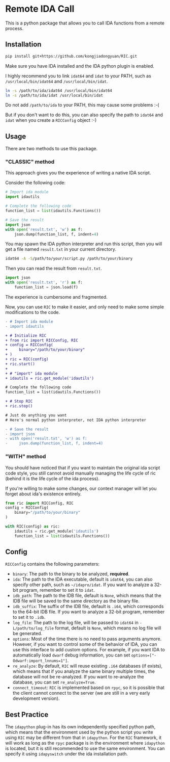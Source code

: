 # Remote IDA Call

This is a python package that allows you to call IDA functions from a remote process.

## Installation

```bash
pip install git+https://github.com/kongjiadongyuan/RIC.git
```

Make sure you have IDA installed and the IDA python plugin is enabled.

I highly recommend you to link `idat64` and `idat` to your PATH, such as `/usr/local/bin/idat64` and `/usr/local/bin/idat`.

```bash
ln -s /path/to/ida/idat64 /usr/local/bin/idat64
ln -s /path/to/ida/idat /usr/local/bin/idat
```

Do not add `/path/to/ida` to your PATH, this may cause some problems :-(

But if you don't want to do this, you can also specify the path to `idat64` and `idat` when you create a `RICConfig` object :-)

## Usage

There are two methods to use this package.

### "CLASSIC" method

This approach gives you the experience of writing a native IDA script.

Consider the following code:

```python
# Import ida module
import idautils

# Complete the following code
function_list = list(idautils.Functions())

# Save the result
import json
with open('result.txt', 'w') as f:
    json.dump(function_list, f, indent=4)
```

You may spawn the IDA python interpreter and run this script, then you will get a file named `result.txt` in your current directory.

```bash
idat64 -A -S/path/to/your/script.py /path/to/your/binary
```

Then you can read the result from `result.txt`.

```python
import json
with open('result.txt', 'r') as f:
    function_list = json.load(f)
```

The experience is cumbersome and fragmented.

Now, you can use `RIC` to make it easier, and only need to make some simple modifications to the code.

```diff
- # Import ida module
- import idautils

+ # Initialize RIC
+ from ric import RICConfig, RIC
+ config = RICConfig(
+     binary="/path/to/your/binary"
+ )
+ ric = RIC(config)
+ ric.start()
+ 
+ # "import" ida module
+ idautils = ric.get_module('idautils')

# Complete the following code
function_list = list(idautils.Functions())

+ # Stop RIC
+ ric.stop()

# Just do anything you want
# Here's normal python interpreter, not IDA python interpreter

- # Save the result
- import json
- with open('result.txt', 'w') as f:
-     json.dump(function_list, f, indent=4)
```

### "WITH" method

You should have noticed that if you want to maintain the original ida script code style, you still cannot avoid manually managing the life cycle of ric (behind it is the life cycle of the ida process). 

If you're willing to make some changes, our context manager will let you forget about ida's existence entirely.

```python
from ric import RICConfig, RIC
config = RICConfig(
    binary="/path/to/your/binary"
)

with RIC(config) as ric:
    idautils = ric.get_module('idautils')
    function_list = list(idautils.Functions())
```

## Config

`RICConfig` contains the following parameters:
- `binary`: The path to the binary to be analyzed, **required**.
- `ida`: The path to the IDA executable, default is `idat64`, you can also specify other path, such as `~/idapro/idat`. If you want to analyze a 32-bit program, remember to set it to `idat`.
- `idb_path`: The path to the IDB file, default is `None`, which means that the IDB file will be saved to the same directory as the binary file.
- `idb_suffix`: The suffix of the IDB file, default is `.i64`, which corresponds to the 64-bit IDB file. If you want to analyze a 32-bit program, remember to set it to `.idb`.
- `log_file`: The path to the log file, will be passed to `idat64` in `-L/path/to/log_file` format, default is `None`, which means no log file will be generated.
- `options`: Most of the time there is no need to pass arguments anymore. However, if you want to control some of the behavior of IDA, you can use this interface to add custom options. For example, if you want IDA to automatically load `dwarf` debug information, you can set `options=["-Odwarf:import_lnnums=1"]`.
- `re_analyze`: By default, `RIC` will reuse existing `.i64` databases (if exists), which means that if you analyze the same binary multiple times, the database will not be re-analyzed. If you want to re-analyze the database, you can set `re_analyze=True`.
- `connect_timeout`: `RIC` is implemented based on `rpyc`, so it is possible that the client cannot connect to the server (we are still in a very early development version).


## Best Practice

The `idapython` plug-in has its own independently specified python path, which means that the environment used by the python script you write using `RIC` may be different from that in `idapython`. For the `RIC` framework, it will work as long as the `rpyc` package is in the environment where `idapython` is located, but it is still recommended to use the same environment. You can specify it using `idapyswitch` under the ida installation path.

